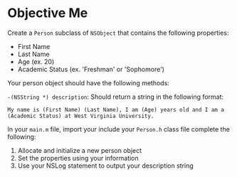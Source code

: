 # Objective Me

Create a `Person` subclass of `NSObject` that contains the following properties:

* First Name
* Last Name
* Age (ex. 20)
* Academic Status (ex. 'Freshman' or 'Sophomore')

Your person object should have the following methods:

`-(NSString *) description`: Should return a string in the following format:

```
My name is (First Name) (Last Name), I am (Age) years old and I am a (Academic Status) at West Virginia University.
```

In your `main.m` file, import your include your `Person.h` class file complete the following:

1. Allocate and initialize a new person object
2. Set the properties using your information
3. Use your NSLog statement to output your description string